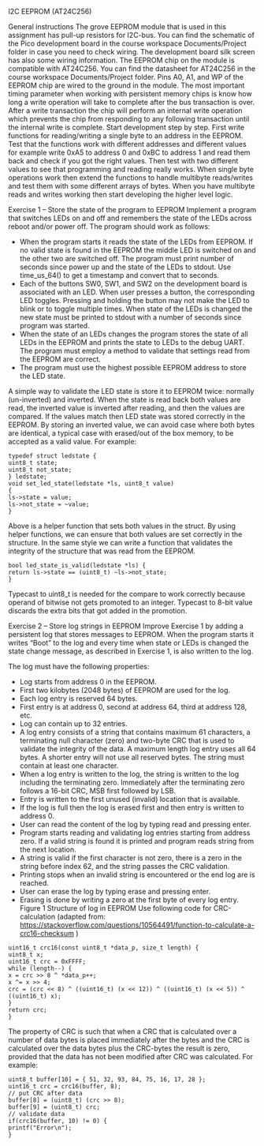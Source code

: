I2C EEPROM (AT24C256)

General instructions
The grove EEPROM module that is used in this assignment has pull-up resistors for I2C-bus. You can find the
schematic of the Pico development board in the course workspace Documents/Project folder in case you
need to check wiring. The development board silk screen has also some wiring information.
The EEPROM chip on the module is compatible with AT24C256. You can find the datasheet for AT24C256 in
the course workspace Documents/Project folder. Pins A0, A1, and WP of the EEPROM chip are wired to the
ground in the module.
The most important timing parameter when working with persistent memory chips is know how long a
write operation will take to complete after the bus transaction is over. After a write transaction the chip
will perform an internal write operation which prevents the chip from responding to any following
transaction until the internal write is complete.
Start development step by step. First write functions for reading/writing a single byte to an address in the
EEPROM. Test that the functions work with different addresses and different values for example write 0xA5
to address 0 and 0xBC to address 1 and read them back and check if you got the right values. Then test with
two different values to see that programming and reading really works.
When single byte operations work then extend the functions to handle multibyte reads/writes and test
them with some different arrays of bytes.
When you have multibyte reads and writes working then start developing the higher level logic.



Exercise 1 – Store the state of the program to EEPROM
Implement a program that switches LEDs on and off and remembers the state of the LEDs across reboot
and/or power off. The program should work as follows:

* When the program starts it reads the state of the LEDs from EEPROM. If no valid state is found in
the EEPROM the middle LED is switched on and the other two are switched off. The program must
print number of seconds since power up and the state of the LEDs to stdout. Use time_us_64() to
get a timestamp and convert that to seconds.
* Each of the buttons SW0, SW1, and SW2 on the development board is associated with an LED.
When user presses a button, the corresponding LED toggles. Pressing and holding the button may
not make the LED to blink or to toggle multiple times. When state of the LEDs is changed the new
state must be printed to stdout with a number of seconds since program was started.
* When the state of an LEDs changes the program stores the state of all LEDs in the EEPROM and
prints the state to LEDs to the debug UART. The program must employ a method to validate that
settings read from the EEPROM are correct.
* The program must use the highest possible EEPROM address to store the LED state.

A simple way to validate the LED state is store it to EEPROM twice: normally (un-inverted) and inverted.
When the state is read back both values are read, the inverted value is inverted after reading, and then the
values are compared. If the values match then LED state was stored correctly in the EEPROM. By storing an
inverted value, we can avoid case where both bytes are identical, a typical case with erased/out of the box
memory, to be accepted as a valid value.
For example:

```
typedef struct ledstate {
uint8_t state;
uint8_t not_state;
} ledstate;
void set_led_state(ledstate *ls, uint8_t value)
{
ls->state = value;
ls->not_state = ~value;
}
```

Above is a helper function that sets both values in the struct. By using helper functions, we can ensure that
both values are set correctly in the structure. In the same style we can write a function that validates the
integrity of the structure that was read from the EEPROM.

```
bool led_state_is_valid(ledstate *ls) {
return ls->state == (uint8_t) ~ls->not_state;
}
```

Typecast to uint8_t is needed for the compare to work correctly because operand of bitwise not gets
promoted to an integer. Typecast to 8-bit value discards the extra bits that got added in the promotion.



Exercise 2 – Store log strings in EEPROM
Improve Exercise 1 by adding a persistent log that stores messages to EEPROM. When the program starts it
writes “Boot” to the log and every time when state or LEDs is changed the state change message, as
described in Exercise 1, is also written to the log.

The log must have the following properties:
* Log starts from address 0 in the EEPROM.
* First two kilobytes (2048 bytes) of EEPROM are used for the log.
* Each log entry is reserved 64 bytes.
* First entry is at address 0, second at address 64, third at address 128, etc.
* Log can contain up to 32 entries.
* A log entry consists of a string that contains maximum 61 characters, a terminating null character
(zero) and two-byte CRC that is used to validate the integrity of the data. A maximum length log
entry uses all 64 bytes. A shorter entry will not use all reserved bytes. The string must contain at
least one character.
* When a log entry is written to the log, the string is written to the log including the terminating zero.
Immediately after the terminating zero follows a 16-bit CRC, MSB first followed by LSB.
* Entry is written to the first unused (invalid) location that is available.
* If the log is full then the log is erased first and then entry is written to address 0.
* User can read the content of the log by typing read and pressing enter.
* Program starts reading and validating log entries starting from address zero. If a valid string
is found it is printed and program reads string from the next location.
* A string is valid if the first character is not zero, there is a zero in the string before index 62,
and the string passes the CRC validation.
* Printing stops when an invalid string is encountered or the end log are is reached.
* User can erase the log by typing erase and pressing enter.
* Erasing is done by writing a zero at the first byte of every log entry.
Figure 1 Structure of log in EEPROM
Use following code for CRC-calculation
(adapted from: https://stackoverflow.com/questions/10564491/function-to-calculate-a-crc16-checksum )

```
uint16_t crc16(const uint8_t *data_p, size_t length) {
uint8_t x;
uint16_t crc = 0xFFFF;
while (length--) {
x = crc >> 8 ^ *data_p++;
x ^= x >> 4;
crc = (crc << 8) ^ ((uint16_t) (x << 12)) ^ ((uint16_t) (x << 5)) ^ ((uint16_t) x);
}
return crc;
}
```

The property of CRC is such that when a CRC that is calculated over a number of data bytes is placed
immediately after the bytes and the CRC is calculated over the data bytes plus the CRC-bytes the result is
zero, provided that the data has not been modified after CRC was calculated.
For example:

```
uint8_t buffer[10] = { 51, 32, 93, 84, 75, 16, 17, 28 };
uint16_t crc = crc16(buffer, 8);
// put CRC after data
buffer[8] = (uint8_t) (crc >> 8);
buffer[9] = (uint8_t) crc;
// validate data
if(crc16(buffer, 10) != 0) {
printf("Error\n");
}
```
